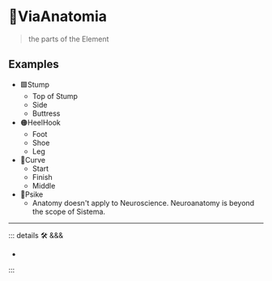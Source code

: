 # 🔻<via>ViaAnatomia</via>

> the parts of the Element

## Examples

- 🟩<ekos>Stump</ekos>
    - Top of Stump
    - Side
    - Buttress
- 🟠<mooves>HeelHook</mooves>
    - Foot
    - Shoe
    - Leg
- 🔻<via>Curve</via>
    - Start
    - Finish
    - Middle
- 💜<psike>Psike</psike>
    - Anatomy doesn't apply to Neuroscience. Neuroanatomy is beyond the scope of Sistema.

---

<!-- =================================================== -->
<!-- =================================================== -->
<!-- =================================================== -->
<!-- =================================================== -->
<!-- =================================================== -->
::: details 🛠 <dev>&&&</dev>

-

:::

